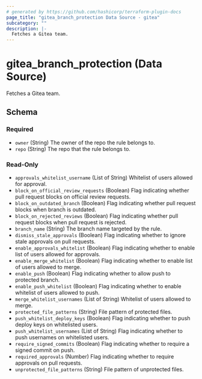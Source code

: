 ```yaml
---
# generated by https://github.com/hashicorp/terraform-plugin-docs
page_title: "gitea_branch_protection Data Source - gitea"
subcategory: ""
description: |-
  Fetches a Gitea team.
---
```


# gitea_branch_protection (Data Source)

Fetches a Gitea team.



<!-- schema generated by tfplugindocs -->
## Schema

### Required

- `owner` (String) The owner of the repo the rule belongs to.
- `repo` (String) The repo that the rule belongs to.

### Read-Only

- `approvals_whitelist_username` (List of String) Whitelist of users allowed for approval.
- `block_on_official_review_requests` (Boolean) Flag indicating whether pull request blocks on official review requests.
- `block_on_outdated_branch` (Boolean) Flag indicating whether pull request blocks when branch is outdated.
- `block_on_rejected_reviews` (Boolean) Flag indicating whether pull request blocks when pull request is rejected.
- `branch_name` (String) The branch name targeted by the rule.
- `dismiss_stale_approvals` (Boolean) Flag indicating whether to ignore stale approvals on pull requests.
- `enable_approvals_whitelist` (Boolean) Flag indicating whether to enable list of users allowed for approvals.
- `enable_merge_whitelist` (Boolean) Flag indicating whether to enable list of users allowed to merge.
- `enable_push` (Boolean) Flag indicating whether to allow push to protected branch.
- `enable_push_whitelist` (Boolean) Flag indicating whether to enable whitelist of users allowed to push.
- `merge_whitelist_usernames` (List of String) Whitelist of users allowed to merge.
- `protected_file_patterns` (String) File pattern of protected files.
- `push_whitelist_deploy_keys` (Boolean) Flag indicating whether to push deploy keys on whitelisted users.
- `push_whitelist_usernames` (List of String) Flag indicating whether to push usernames on whitelisted users.
- `require_signed_commits` (Boolean) Flag indicating whether to require a signed commit on push.
- `required_approvals` (Number) Flag indicating whether to require approvals on pull requests.
- `unprotected_file_patterns` (String) File pattern of unprotected files.


